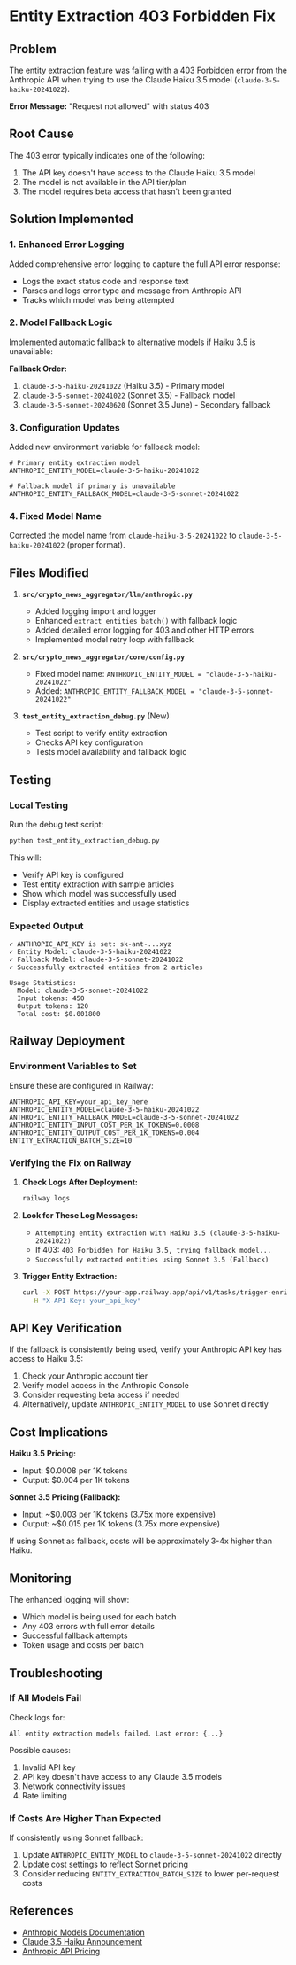 # Entity Extraction 403 Forbidden Fix

## Problem
The entity extraction feature was failing with a 403 Forbidden error from the Anthropic API when trying to use the Claude Haiku 3.5 model (`claude-3-5-haiku-20241022`).

**Error Message:** "Request not allowed" with status 403

## Root Cause
The 403 error typically indicates one of the following:
1. The API key doesn't have access to the Claude Haiku 3.5 model
2. The model is not available in the API tier/plan
3. The model requires beta access that hasn't been granted

## Solution Implemented

### 1. Enhanced Error Logging
Added comprehensive error logging to capture the full API error response:
- Logs the exact status code and response text
- Parses and logs error type and message from Anthropic API
- Tracks which model was being attempted

### 2. Model Fallback Logic
Implemented automatic fallback to alternative models if Haiku 3.5 is unavailable:

**Fallback Order:**
1. `claude-3-5-haiku-20241022` (Haiku 3.5) - Primary model
2. `claude-3-5-sonnet-20241022` (Sonnet 3.5) - Fallback model
3. `claude-3-5-sonnet-20240620` (Sonnet 3.5 June) - Secondary fallback

### 3. Configuration Updates
Added new environment variable for fallback model:

```env
# Primary entity extraction model
ANTHROPIC_ENTITY_MODEL=claude-3-5-haiku-20241022

# Fallback model if primary is unavailable
ANTHROPIC_ENTITY_FALLBACK_MODEL=claude-3-5-sonnet-20241022
```

### 4. Fixed Model Name
Corrected the model name from `claude-haiku-3-5-20241022` to `claude-3-5-haiku-20241022` (proper format).

## Files Modified

1. **`src/crypto_news_aggregator/llm/anthropic.py`**
   - Added logging import and logger
   - Enhanced `extract_entities_batch()` with fallback logic
   - Added detailed error logging for 403 and other HTTP errors
   - Implemented model retry loop with fallback

2. **`src/crypto_news_aggregator/core/config.py`**
   - Fixed model name: `ANTHROPIC_ENTITY_MODEL = "claude-3-5-haiku-20241022"`
   - Added: `ANTHROPIC_ENTITY_FALLBACK_MODEL = "claude-3-5-sonnet-20241022"`

3. **`test_entity_extraction_debug.py`** (New)
   - Test script to verify entity extraction
   - Checks API key configuration
   - Tests model availability and fallback logic

## Testing

### Local Testing
Run the debug test script:
```bash
python test_entity_extraction_debug.py
```

This will:
- Verify API key is configured
- Test entity extraction with sample articles
- Show which model was successfully used
- Display extracted entities and usage statistics

### Expected Output
```
✓ ANTHROPIC_API_KEY is set: sk-ant-...xyz
✓ Entity Model: claude-3-5-haiku-20241022
✓ Fallback Model: claude-3-5-sonnet-20241022
✓ Successfully extracted entities from 2 articles

Usage Statistics:
  Model: claude-3-5-sonnet-20241022
  Input tokens: 450
  Output tokens: 120
  Total cost: $0.001800
```

## Railway Deployment

### Environment Variables to Set
Ensure these are configured in Railway:

```env
ANTHROPIC_API_KEY=your_api_key_here
ANTHROPIC_ENTITY_MODEL=claude-3-5-haiku-20241022
ANTHROPIC_ENTITY_FALLBACK_MODEL=claude-3-5-sonnet-20241022
ANTHROPIC_ENTITY_INPUT_COST_PER_1K_TOKENS=0.0008
ANTHROPIC_ENTITY_OUTPUT_COST_PER_1K_TOKENS=0.004
ENTITY_EXTRACTION_BATCH_SIZE=10
```

### Verifying the Fix on Railway

1. **Check Logs After Deployment:**
   ```bash
   railway logs
   ```

2. **Look for These Log Messages:**
   - `Attempting entity extraction with Haiku 3.5 (claude-3-5-haiku-20241022)`
   - If 403: `403 Forbidden for Haiku 3.5, trying fallback model...`
   - `Successfully extracted entities using Sonnet 3.5 (Fallback)`

3. **Trigger Entity Extraction:**
   ```bash
   curl -X POST https://your-app.railway.app/api/v1/tasks/trigger-enrichment \
     -H "X-API-Key: your_api_key"
   ```

## API Key Verification

If the fallback is consistently being used, verify your Anthropic API key has access to Haiku 3.5:

1. Check your Anthropic account tier
2. Verify model access in the Anthropic Console
3. Consider requesting beta access if needed
4. Alternatively, update `ANTHROPIC_ENTITY_MODEL` to use Sonnet directly

## Cost Implications

**Haiku 3.5 Pricing:**
- Input: $0.0008 per 1K tokens
- Output: $0.004 per 1K tokens

**Sonnet 3.5 Pricing (Fallback):**
- Input: ~$0.003 per 1K tokens (3.75x more expensive)
- Output: ~$0.015 per 1K tokens (3.75x more expensive)

If using Sonnet as fallback, costs will be approximately 3-4x higher than Haiku.

## Monitoring

The enhanced logging will show:
- Which model is being used for each batch
- Any 403 errors with full error details
- Successful fallback attempts
- Token usage and costs per batch

## Troubleshooting

### If All Models Fail
Check logs for:
```
All entity extraction models failed. Last error: {...}
```

Possible causes:
1. Invalid API key
2. API key doesn't have access to any Claude 3.5 models
3. Network connectivity issues
4. Rate limiting

### If Costs Are Higher Than Expected
If consistently using Sonnet fallback:
1. Update `ANTHROPIC_ENTITY_MODEL` to `claude-3-5-sonnet-20241022` directly
2. Update cost settings to reflect Sonnet pricing
3. Consider reducing `ENTITY_EXTRACTION_BATCH_SIZE` to lower per-request costs

## References
- [Anthropic Models Documentation](https://docs.anthropic.com/en/docs/about-claude/models)
- [Claude 3.5 Haiku Announcement](https://www.anthropic.com/news/3-5-models-and-computer-use)
- [Anthropic API Pricing](https://www.anthropic.com/pricing)
